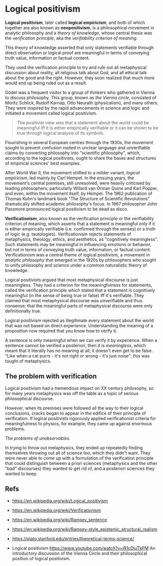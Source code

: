 # Logical positivism

**Logical positivism**, later called **logical empiricism**, and both of which together are also known as **neopositivism**, is a philosophical movement in analytic philosophy and a *theory of knowledge*, whose central thesis was the *verification principle*, aka the *verifiability criterion of meaning*.

This theory of knowledge asserted that only statements verifiable through direct observation or logical proof are meaningful in terms of conveying truth value, information or factual content.

They used the verification principle to try and rule out all metaphysical discussion about reality, all religious talk about God, and all ethical talk about the good and the right. However, they soon realized that much more would end up being ruled out as a result.

Gödel was a frequent visitor to a group of thinkers who gathered in Vienna to discuss philosophy. This group, known as *the Vienna circle*, consisted of Moritz Schlick, Rudolf Karnap, Otto Neurath (physicalism), and many others. They were inspired by the rapid advancements in science and logic and initiated a movement called logical positivism.

>The positivist view was that a statement about the world could be meaningful iff it is either empirically verifiable or it can be shown to be true through logical analysis of its symbols.

Flourishing in several European centres through the 1930s, the movement sought to prevent confusion rooted in unclear language and unverifiable claims by converting philosophy into "scientific philosophy", which, according to the logical positivists, ought to share the bases and structures of empirical sciences' best examples.

After World War II, the movement shifted to a milder variant, *logical empiricism*, led mainly by Carl Hempel. In the ensuing years, the movement's central premises, still unresolved, were heavily criticised by leading philosophers, particularly Willard van Orman Quine and Karl Popper, and even, within the movement itself, by Hempel. The 1962 publication of Thomas Kuhn's landmark book "The Structure of Scientific Revolutions" dramatically shifted academic philosophy's focus. In 1967 philosopher John Passmore pronounced logical positivism to be dead as disco.

**Verificationism**, also known as the verification principle or the verifiability criterion of meaning, which asserts that a statement is meaningful only if it is either empirically verifiable (i.e. confirmed through the senses) or a truth of logic (e.g. tautologies). Verificationism rejects statements of metaphysics, theology, ethics, and aesthetics, as "cognitively meaningless". Such statements may be meaningful in influencing emotions or behavior, but not in terms of conveying truth value, information, or factual content. Verificationism was a central theme of logical positivism, a movement in *analytic philosophy* that emerged in the 1920s by philosophers who sought to unify philosophy and science under a common naturalistic theory of knowledge.


Logical positivists argued that most metaphysical discourse is just meaningless. They had a criterion for the meaningfulness for statements, called the verification principle which stated that a statement is cognitively meaningful (in the sense of being true or false) iff it's verifiable. They claimed that most metaphysical discourse was unverifiable and thus nonsense; that the meaningful parts of metaphysical discourse were only definitionally true.

Logical positivism rejected as illegitimate every statement about the world that was not based on direct experience. Understanding the meaning of a proposition now required that you know how to verify it.

A sentence is only meaningful when we can verify it by experience. When a sentence cannot be verified a posteriori, then it is *meaningless*, which meant that it literally has no meaning at all; it doesn't even get to be false. "Like when a cat purrs - it's not right or wrong - it's just noise"; this was tought of metaphysics.

## The problem with verification

Logical positivism had a tremendous impact on XX century philosophy, so for many years metaphysics was off the table as a topic of serious philosophical discourse.

However, when its premises were followed all the way to their logical conclusions, cracks began to appear in the edifice of their principle of verification. If logical positivists rigorously applied verificationist criteria for meaningfulness to physics, for example, they came up against enormous problems. 

*The problems of unobservables*.

In trying to throw out metaphysics, they ended up repeatedly finding themselves throwing out all of science too, which they didn't want. They were never able to come up with a formulation of the verification principle that could distinguish between a priori sciences (metaphysics and the other "bad" discourses) they wanted to get rid of, and a posteriori sciences they wanted to keep.













## Refs

* https://en.wikipedia.org/wiki/Logical_positivism
* https://en.wikipedia.org/wiki/Verificationism
* https://en.wikipedia.org/wiki/Ramsey_sentence
* https://en.wikipedia.org/wiki/Ramsey-style_epistemic_structural_realism
* https://plato.stanford.edu/entries/theoretical-terms-science/

* Logical positivism
https://www.youtube.com/watch?v=jR1cDjuTkPM
An introductory discussion of the Vienna Circle and their philosophical position of logical positivism.
